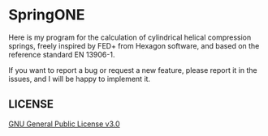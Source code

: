 # SpringONE

Here is my program for the calculation of cylindrical helical compression springs, 
freely inspired by FED+ from Hexagon software, and based on the reference standard EN 13906-1.

If you want to report a bug or request a new feature, please report it in the issues, 
and I will be happy to implement it.

## LICENSE

[GNU General Public License v3.0](https://github.com/melchiorrecaruso/springone/blob/main/LICENSE)


